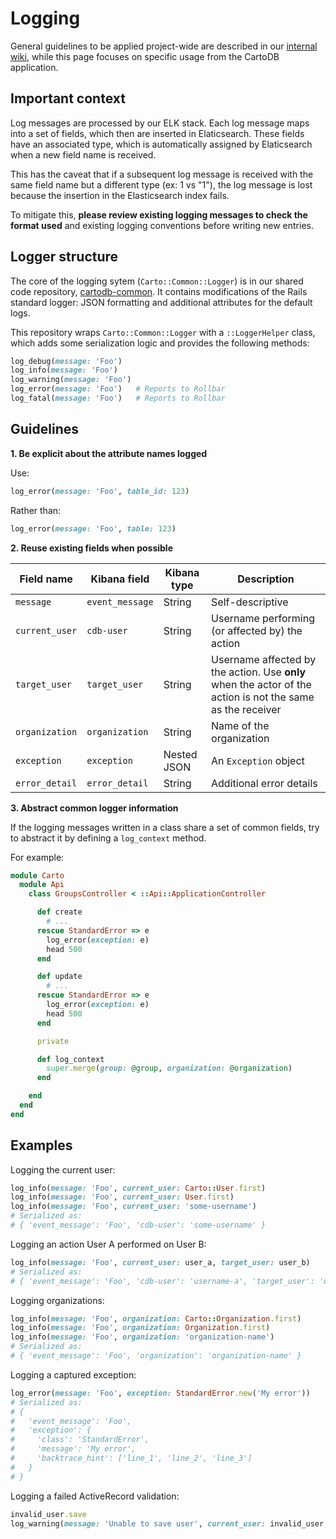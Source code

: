 # Logging

General guidelines to be applied project-wide are described in our [internal wiki](http://doc-internal.cartodb.net/platform/guidelines.html#structured-logging), while this page focuses on specific usage from the CartoDB application.

## Important context

Log messages are processed by our ELK stack. Each log message maps into a set of fields, which then are inserted in Elaticsearch. These fields have an associated type, which is automatically assigned by Elaticsearch when a new field name is received.

This has the caveat that if a subsequent log message is received with the same field name but a different type (ex: 1 vs "1"), the log message is lost because the insertion in the Elasticsearch index fails.

To mitigate this, **please review existing logging messages to check the format used** and existing logging conventions before writing new entries.

## Logger structure

The core of the logging sytem (`Carto::Common::Logger`) is in our shared code repository, [cartodb-common](https://github.com/CartoDB/cartodb-common). It contains modifications of the Rails standard logger: JSON formatting and additional attributes for the default logs.

This repository wraps `Carto::Common::Logger` with a `::LoggerHelper` class, which adds some serialization logic and provides the following methods:

```ruby
log_debug(message: 'Foo')
log_info(message: 'Foo')
log_warning(message: 'Foo')
log_error(message: 'Foo')   # Reports to Rollbar
log_fatal(message: 'Foo')   # Reports to Rollbar
```

## Guidelines

**1. Be explicit about the attribute names logged**

Use:

```ruby
log_error(message: 'Foo', table_id: 123)
```

Rather than:

```ruby
log_error(message: 'Foo', table: 123)
```

**2. Reuse existing fields when possible**

| Field name     | Kibana field    | Kibana type | Description      |
| -------------- | --------------- | ----------- | ---------------- |
| `message`      | `event_message` | String      | Self-descriptive |
| `current_user` | `cdb-user`      | String      | Username performing (or affected by) the action |
| `target_user`  | `target_user`   | String      | Username affected by the action. Use **only** when the actor of the action is not the same as the receiver |
| `organization` | `organization`  | String      | Name of the organization |
| `exception`    | `exception`     | Nested JSON | An `Exception` object |
| `error_detail` | `error_detail`  | String      | Additional error details |

**3. Abstract common logger information**

If the logging messages written in a class share a set of common fields, try to abstract it by defining a `log_context` method.

For example:

```ruby
module Carto
  module Api
    class GroupsController < ::Api::ApplicationController

      def create
        # ...
      rescue StandardError => e
        log_error(exception: e)
        head 500
      end

      def update
        # ...
      rescue StandardError => e
        log_error(exception: e)
        head 500
      end

      private

      def log_context
        super.merge(group: @group, organization: @organization)
      end

    end
  end
end

```

## Examples

Logging the current user:

```ruby
log_info(message: 'Foo', current_user: Carto::User.first)
log_info(message: 'Foo', current_user: User.first)
log_info(message: 'Foo', current_user: 'some-username')
# Serialized as:
# { 'event_message': 'Foo', 'cdb-user': 'some-username' }
```

Logging an action User A performed on User B:

```ruby
log_info(message: 'Foo', current_user: user_a, target_user: user_b)
# Serialized as:
# { 'event_message': 'Foo', 'cdb-user': 'username-a', 'target_user': 'username-b' }
```

Logging organizations:

```ruby
log_info(message: 'Foo', organization: Carto::Organization.first)
log_info(message: 'Foo', organization: Organization.first)
log_info(message: 'Foo', organization: 'organization-name')
# Serialized as:
# { 'event_message': 'Foo', 'organization': 'organization-name' }
```

Logging a captured exception:

```ruby
log_error(message: 'Foo', exception: StandardError.new('My error'))
# Serialized as:
# {
#   'event_message': 'Foo',
#   'exception': {
#     'class': 'StandardError',
#     'message': 'My error',
#     'backtrace_hint': ['line_1', 'line_2', 'line_3']
#   }
# }
```

Logging a failed ActiveRecord validation:

```ruby
invalid_user.save
log_warning(message: 'Unable to save user', current_user: invalid_user, error_detail: invalid_user.errors.full_messages.join(','))
```
